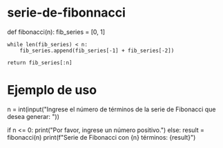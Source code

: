 # serie-de-fibonnacci
def fibonacci(n):
    fib_series = [0, 1]

    while len(fib_series) < n:
        fib_series.append(fib_series[-1] + fib_series[-2])

    return fib_series[:n]

# Ejemplo de uso
n = int(input("Ingrese el número de términos de la serie de Fibonacci que desea generar: "))

if n <= 0:
    print("Por favor, ingrese un número positivo.")
else:
    result = fibonacci(n)
    print(f"Serie de Fibonacci con {n} términos: {result}")
